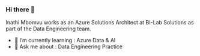 ### Hi there 👋

Inathi Mbomvu works as an Azure Solutions Architect at BI-Lab Solutions as part of the Data Engineering team. 

- 🌱 I’m currently learning : Azure Data & AI
- 💬 Ask me about : Data Engineering Practice



<!--
**InathiM/InathiM** is a ✨ _special_ ✨ repository because its `README.md` (this file) appears on your GitHub profile.

Here are some ideas to get you started:

- 🔭 I’m currently working on ...
- 🌱 I’m currently learning ...
- 👯 I’m looking to collaborate on ...
- 🤔 I’m looking for help with ...
- 💬 Ask me about ...
- 📫 How to reach me: ...
- 😄 Pronouns: ...
- ⚡ Fun fact: ...
-->
